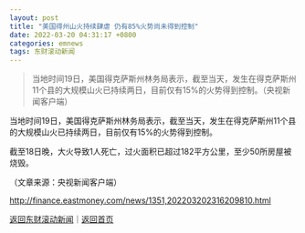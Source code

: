 ```yaml
---
layout: post
title: "美国得州山火持续肆虐 仍有85%火势尚未得到控制"
date: 2022-03-20 04:31:17 +0800
categories: emnews
tags: 东财滚动新闻
---
```

> 当地时间19日，美国得克萨斯州林务局表示，截至当天，发生在得克萨斯州11个县的大规模山火已持续两日，目前仅有15%的火势得到控制。（央视新闻客户端）

<p>当地时间19日，美国得克萨斯州林务局表示，截至当天，发生在得克萨斯州11个县的大规模山火已持续两日，目前仅有15%的火势得到控制。</p><p>截至18日晚，大火导致1人死亡，过火面积已超过182平方公里，至少50所房屋被烧毁。</p><p class="em_media">（文章来源：央视新闻客户端）</p>

<http://finance.eastmoney.com/news/1351,202203202316209810.html>

[返回东财滚动新闻](//finews.withounder.com/emnews/)｜[返回首页](//finews.withounder.com/)
